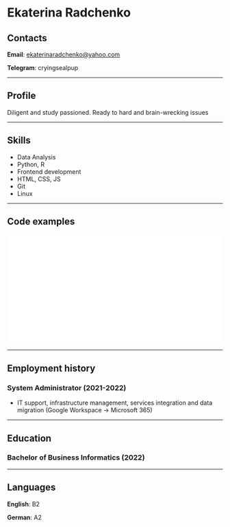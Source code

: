 # Ekaterina Radchenko
## Contacts
**Email**: ekaterinaradchenko@yahoo.com

**Telegram**: cryingsealpup

********* 
## Profile
Diligent and study passioned. Ready to hard and brain-wrecking issues

*********
## Skills 
* Data Analysis
* Python, R
* Frontend development
* HTML, CSS, JS
* Git
* Linux

*********
## Code examples
![This is only to have something here](code_block.svg)

*********
## Employment history
### System Administrator (2021-2022)
+ IT support, infrastructure management, services integration and data migration (Google Workspace -> Microsoft 365)

*********
## Education
### Bachelor of Business Informatics (2022)

*********
## Languages
**English**: B2

**German**: A2 